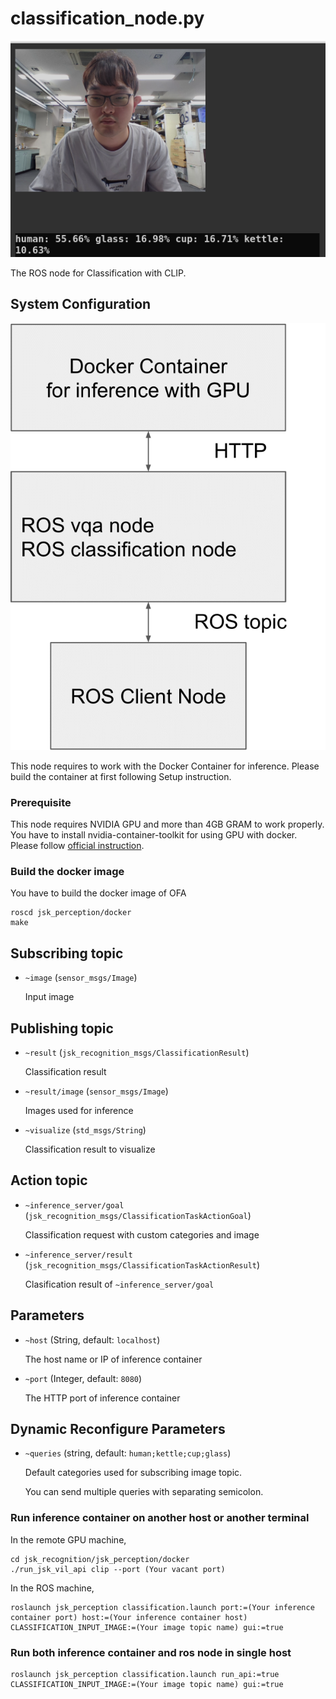 # classification_node.py

![](images/clip.png)

The ROS node for Classification with CLIP.

## System Configuration
![](images/large_scale_vil_system.png)

This node requires to work with the Docker Container for inference. Please build the container at first following Setup instruction.

### Prerequisite
This node requires NVIDIA GPU and more than 4GB GRAM to work properly.
You have to install nvidia-container-toolkit for using GPU with docker. Please follow [official instruction](https://docs.nvidia.com/datacenter/cloud-native/container-toolkit/install-guide.html).

### Build the docker image
You have to build the docker image of OFA

```shell
roscd jsk_perception/docker
make
```

## Subscribing topic
* `~image` (`sensor_msgs/Image`)

  Input image

## Publishing topic
* `~result` (`jsk_recognition_msgs/ClassificationResult`)
  
  Classification result
  
* `~result/image` (`sensor_msgs/Image`)
  
  Images used for inference
  
* `~visualize` (`std_msgs/String`)

  Classification result to visualize
  
## Action topic
* `~inference_server/goal` (`jsk_recognition_msgs/ClassificationTaskActionGoal`) 
  
  Classification request with custom categories and image
  
* `~inference_server/result` (`jsk_recognition_msgs/ClassificationTaskActionResult`)
  
  Clasification result of `~inference_server/goal`

## Parameters
* `~host` (String, default: `localhost`)

  The host name or IP of inference container 

* `~port` (Integer, default: `8080`)

  The HTTP port of inference container

## Dynamic Reconfigure Parameters
* `~queries` (string, default: `human;kettle;cup;glass`) 

  Default categories used for subscribing image topic. 

  You can send multiple queries with separating semicolon.

### Run inference container on another host or another terminal
In the remote GPU machine,
```shell
cd jsk_recognition/jsk_perception/docker
./run_jsk_vil_api clip --port (Your vacant port)
```

In the ROS machine,
```shell
roslaunch jsk_perception classification.launch port:=(Your inference container port) host:=(Your inference container host) CLASSIFICATION_INPUT_IMAGE:=(Your image topic name) gui:=true 
```


### Run both inference container and ros node in single host 
```
roslaunch jsk_perception classification.launch run_api:=true CLASSIFICATION_INPUT_IMAGE:=(Your image topic name) gui:=true 
```
